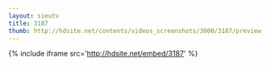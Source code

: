 ```yaml
---
layout: sieutv
title: 3187
thumb: http://hdsite.net/contents/videos_screenshots/3000/3187/preview_360p.mp4.jpg
---
```

{% include iframe src='http://hdsite.net/embed/3187' %}
 
